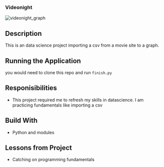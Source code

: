 ### Videonight

![videonight_graph](https://github.com/user-attachments/assets/a10b30db-b683-4777-b6a0-ce897b30fbd3)

## Description
This is an data science project importing a csv from a movie site to a graph.

## Running the Application

you would need to clone this repo and run `finish.py`

## Responisibilities

- This project required me to refresh my skills in datascience. I am practicing fundamentals like importing a csv

## Build With

- Python and modules

## Lessons from Project

- Catching on programming fundamentals
